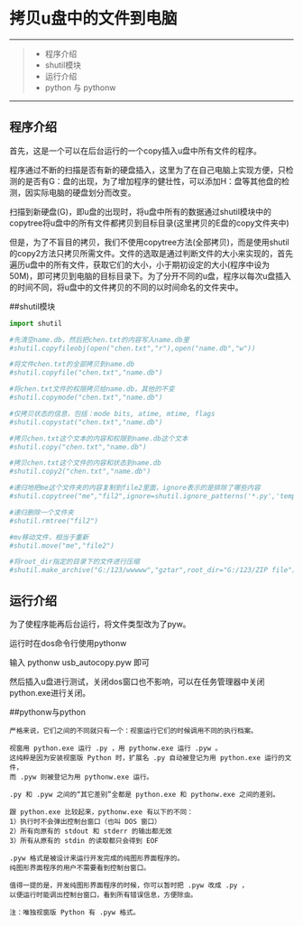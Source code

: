 # 拷贝u盘中的文件到电脑

---

> * 程序介绍
> * shutil模块
> * 运行介绍
> * python 与 pythonw

---

## 程序介绍

首先，这是一个可以在后台运行的一个copy插入u盘中所有文件的程序。

程序通过不断的扫描是否有新的硬盘插入，这里为了在自己电脑上实现方便，只检测的是否有G：盘的出现，为了增加程序的健壮性，可以添加H：盘等其他盘的检测，因实际电脑的硬盘划分而改变。

扫描到新硬盘(G)，即u盘的出现时，将u盘中所有的数据通过shutil模块中的copytree将u盘中的所有文件都拷贝到目标目录(这里拷贝的E盘的copy文件夹中)

但是，为了不盲目的拷贝，我们不使用copytree方法(全部拷贝)，而是使用shutil的copy2方法只拷贝所需文件。文件的选取是通过判断文件的大小来实现的，首先遍历u盘中的所有文件，获取它们的大小，小于期初设定的大小(程序中设为50M)，即可拷贝到电脑的目标目录下。为了分开不同的u盘，程序以每次u盘插入的时间不同，将u盘中的文件拷贝的不同的以时间命名的文件夹中。

##shutil模块

```python
import shutil

#先清空name.db，然后把chen.txt的内容写入name.db里
#shutil.copyfileobj(open("chen.txt","r"),open("name.db","w"))

#将文件chen.txt的全部拷贝到name.db
#shutil.copyfile("chen.txt","name.db")

#将chen.txt文件的权限拷贝给name.db，其他的不变
#shutil.copymode("chen.txt","name.db")

#仅拷贝状态的信息，包括：mode bits, atime, mtime, flags
#shutil.copystat("chen.txt","name.db")

#拷贝chen.txt这个文本的内容和权限到name.db这个文本
#shutil.copy("chen.txt","name.db")

#拷贝chen.txt这个文件的内容和状态到name.db
#shutil.copy2("chen.txt","name.db")

#递归地把me这个文件夹的内容复制到file2里面，ignore表示的是排除了哪些内容
#shutil.copytree("me","fil2",ignore=shutil.ignore_patterns('*.py','temp*'))

#递归删除一个文件夹
#shutil.rmtree("fil2")

#mv移动文件，相当于重新
#shutil.move("me","file2")

#将root_dir指定的目录下的文件进行压缩
#shutil.make_archive("G:/123/wwwww","gztar",root_dir="G:/123/ZIP file")
```

## 运行介绍

为了使程序能再后台运行，将文件类型改为了pyw。

运行时在dos命令行使用pythonw

输入 pythonw usb_autocopy.pyw 即可

然后插入u盘进行测试，关闭dos窗口也不影响，可以在任务管理器中关闭python.exe进行关闭。

##pythonw与python

```
严格来说，它们之间的不同就只有一个：视窗运行它们的时候调用不同的执行档案。

视窗用 python.exe 运行 .py ，用 pythonw.exe 运行 .pyw 。
这纯粹是因为安装视窗版 Python 时，扩展名 .py 自动被登记为用 python.exe 运行的文件，
而 .pyw 则被登记为用 pythonw.exe 运行。

.py 和 .pyw 之间的“其它差别”全都是 python.exe 和 pythonw.exe 之间的差别。

跟 python.exe 比较起来，pythonw.exe 有以下的不同：
1）执行时不会弹出控制台窗口（也叫 DOS 窗口）
2）所有向原有的 stdout 和 stderr 的输出都无效
3）所有从原有的 stdin 的读取都只会得到 EOF

.pyw 格式是被设计来运行开发完成的纯图形界面程序的。
纯图形界面程序的用户不需要看到控制台窗口。

值得一提的是，开发纯图形界面程序的时候，你可以暂时把 .pyw 改成 .py ，
以便运行时能调出控制台窗口，看到所有错误信息，方便除虫。

注：唯独视窗版 Python 有 .pyw 格式。
```